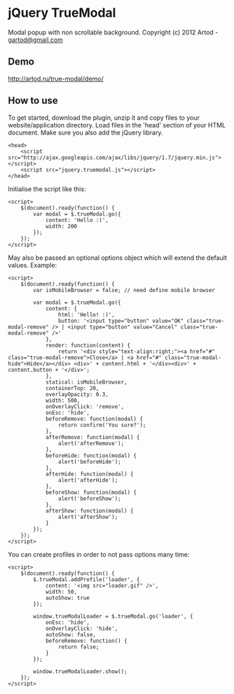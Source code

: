 jQuery TrueModal
========

Modal popup with non scrollable background.
Copyright (c) 2012 Artod - gartod@gmail.com

Demo
----------

http://artod.ru/true-modal/demo/

How to use
----------

To get started, download the plugin, unzip it and copy files to your website/application directory.
Load files in the 'head' section of your HTML document. Make sure you also add the jQuery library.

    <head>
        <script src="http://ajax.googleapis.com/ajax/libs/jquery/1.7/jquery.min.js"></script>		
        <script src="jquery.truemodal.js"></script>
    </head>

Initialise the script like this:

    <script>
        $(document).ready(function() {
			var modal = $.trueModal.go({
				content: 'Hello :)',
				width: 200
			});
        });
    </script>

May also be passed an optional options object which will extend the default values. Example:

    <script>
        $(document).ready(function() {
			var isMobileBrowser = false; // need define mobile browser

			var modal = $.trueModal.go({
				content: {
					html: 'Hello! :)',
					button: '<input type="button" value="OK" class="true-modal-remove" /> | <input type="button" value="Cancel" class="true-modal-remove" />'
				},
				render: function(content) {
					return '<div style="text-align:right;"><a href="#" class="true-modal-remove">Close</a> | <a href="#" class="true-modal-hide">Hide</a></div> <div>' + content.html + '</div><div>' + content.button + '</div>';
				},
				statical: isMobileBrowser,
				containerTop: 20,
				overlayOpacity: 0.3,
				width: 500,
				onOverlayClick: 'remove',
				onEsc: 'hide',
				beforeRemove: function(modal) {
					return confirm('You sure?');
				},
				afterRemove: function(modal) {
					alert('afterRemove');
				},
				beforeHide: function(modal) {
					alert('beforeHide');
				},
				afterHide: function(modal) {
					alert('afterHide');
				},
				beforeShow: function(modal) {
					alert('beforeShow');
				},
				afterShow: function(modal) {
					alert('afterShow');
				}
			});
        });
    </script>

You can create profiles in order to not pass options many time:

    <script>
        $(document).ready(function() {
			$.trueModal.addProfile('loader', {
				content: '<img src="loader.gif" />',
				width: 50,
				autoShow: true
			});

			window.trueModalLoader = $.trueModal.go('loader', {
				onEsc: 'hide',
				onOverlayClick: 'hide',
				autoShow: false,
				beforeRemove: function() {
					return false;
				}
			});
	
			window.trueModalLoader.show();
        });
    </script>